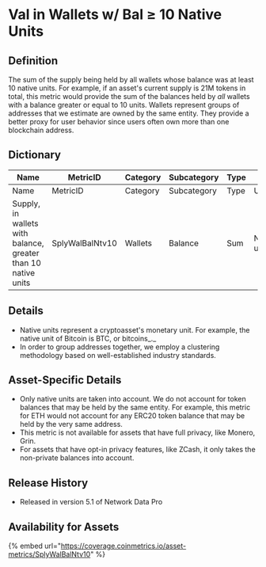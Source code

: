 # Val in Wallets w/ Bal ≥ 10 Native Units

## Definition <a href="#definition" id="definition"></a>

The sum of the supply being held by all wallets whose balance was at least 10 native units. For example, if an asset's current supply is 21M tokens in total, this metric would provide the sum of the balances held by _all_ wallets with a balance greater or equal to 10 units. Wallets represent groups of addresses that we estimate are owned by the same entity. They provide a better proxy for user behavior since users often own more than one blockchain address.

## Dictionary <a href="#dictionary" id="dictionary"></a>



<table data-header-hidden><thead><tr><th width="222">Name</th><th width="185">MetricID</th><th width="196">Category</th><th>Subcategory</th><th>Type</th><th>Unit</th><th>Interval</th></tr></thead><tbody><tr><td>Name</td><td>MetricID</td><td>Category</td><td>Subcategory</td><td>Type</td><td>Unit</td><td>Interval</td></tr><tr><td>Supply, in wallets with balance, greater than 10 native units</td><td>SplyWalBalNtv10</td><td>Wallets</td><td>Balance</td><td>Sum</td><td>Native units</td><td>1 day</td></tr></tbody></table>

## Details <a href="#details" id="details"></a>

* Native units represent a cryptoasset's monetary unit. For example, the native unit of Bitcoin is BTC, or bitcoins_._&#x20;
* In order to group addresses together, we employ a clustering methodology based on well-established industry standards.

## Asset-Specific Details <a href="#asset-specific-details" id="asset-specific-details"></a>

* Only native units are taken into account. We do not account for token balances that may be held by the same entity. For example, this metric for ETH would not account for any ERC20 token balance that may be held by the very same address.
* This metric is not available for assets that have full privacy, like Monero, Grin.
* For assets that have opt-in privacy features, like ZCash, it only takes the non-private balances into account.

## Release History <a href="#release-history" id="release-history"></a>

* Released in version 5.1 of Network Data Pro

## **Availability for Assets** <a href="#availability-for-assets" id="availability-for-assets"></a>

{% embed url="https://coverage.coinmetrics.io/asset-metrics/SplyWalBalNtv10" %}
